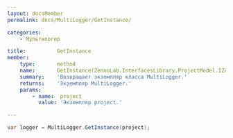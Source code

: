 ```yaml
---
layout: docsMember
permalink: docs/MultiLogger/GetInstance/

categories:
    - Мультилогер

title:          GetInstance
member:
    type:       method
    name:       GetInstance(ZennoLab.InterfacesLibrary.ProjectModel.IZennoPosterProjectModel project)
    summary:    'Возвращает экземпляр класса MultiLogger.'
    returns:    'Экземпляр MultiLogger.'
    params:
        - name:  project
          value: 'Экземпляр project.'

---
```


```csharp
var logger = MultiLogger.GetInstance(project);
```
